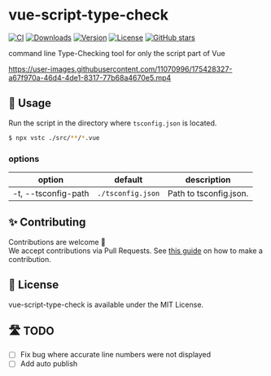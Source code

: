 # vue-script-type-check

[![CI](https://github.com/kawamataryo/vue-script-type-check/actions/workflows/ci.yml/badge.svg)](https://github.com/kawamataryo/vue-script-type-check/actions/workflows/ci.yml)
<a href="https://npmcharts.com/compare/vue-script-type-check?minimal=true"><img src="https://img.shields.io/npm/dt/vue-script-type-check.svg" alt="Downloads"></a>
<a href="https://www.npmjs.com/package/vue-script-type-check"><img src="https://img.shields.io/npm/v/vue-script-type-check.svg" alt="Version"></a>
<a href="https://www.npmjs.com/package/vue-script-type-check"><img src="https://img.shields.io/npm/l/vue-script-type-check.svg" alt="License"></a>
<a href="https://github.com/kawamataryo/vue-script-type-check" target="__blank"><img alt="GitHub stars" src="https://img.shields.io/github/stars/kawamataryo/vue-script-type-check?style=social"></a>

command line Type-Checking tool for only the script part of Vue

https://user-images.githubusercontent.com/11070996/175428327-a67f970a-46d4-4de1-8317-77b68a4670e5.mp4

## 🚀 Usage

Run the script in the directory where `tsconfig.json` is located.

```bash
$ npx vstc ./src/**/*.vue
```

### options

| option              | default           | description            |
| ------------------- | ----------------- | ---------------------- |
| -t, --tsconfig-path | `./tsconfig.json` | Path to tsconfig.json. |

## ✨ Contributing

Contributions are welcome 🎉  
We accept contributions via Pull Requests. See [this guide](https://github.com/kawamataryo/vue-script-type-check/blob/main/CONTRIBUTING.md) on how to make a contribution.

## 📄 License

vue-script-type-check is available under the MIT License.

## 🛣️ TODO

- [ ] Fix bug where accurate line numbers were not displayed
- [ ] Add auto publish
